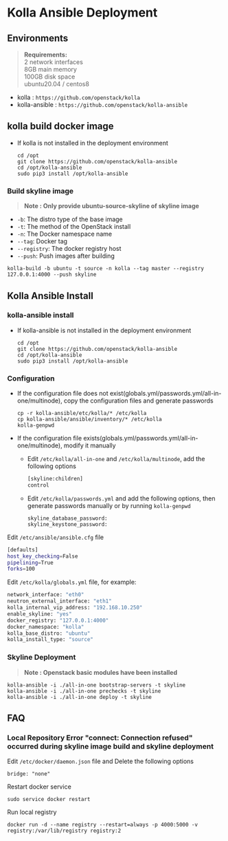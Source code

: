 # Kolla Ansible Deployment

## Environments

> **Requirements:**\
> 2 network interfaces\
> 8GB main memory\
> 100GB disk space\
> ubuntu20.04 / centos8

- kolla : `https://github.com/openstack/kolla`
- kolla-ansible : `https://github.com/openstack/kolla-ansible`

## kolla build docker image

- If kolla is not installed in the deployment environment

  ```shell
  cd /opt
  git clone https://github.com/openstack/kolla-ansible
  cd /opt/kolla-ansible
  sudo pip3 install /opt/kolla-ansible
  ```

### Build skyline image

> **Note : Only provide ubuntu-source-skyline of skyline image**

- `-b`: The distro type of the base image
- `-t`: The method of the OpenStack install
- `-n`: The Docker namespace name
- `--tag`: Docker tag
- `--registry`: The docker registry host
- `--push`: Push images after building

```shell
kolla-build -b ubuntu -t source -n kolla --tag master --registry 127.0.0.1:4000 --push skyline
```

## Kolla Ansible Install

### kolla-ansible install

- If kolla-ansible is not installed in the deployment environment

  ```shell
  cd /opt
  git clone https://github.com/openstack/kolla-ansible
  cd /opt/kolla-ansible
  sudo pip3 install /opt/kolla-ansible
  ```

### Configuration

- If the configuration file does not exist(globals.yml/passwords.yml/all-in-one/multinode), copy the
  configuration files and generate passwords

  ```shell
  cp -r kolla-ansible/etc/kolla/* /etc/kolla
  cp kolla-ansible/ansible/inventory/* /etc/kolla
  kolla-genpwd
  ```

- If the configuration file exists(globals.yml/passwords.yml/all-in-one/multinode), modify it
  manually
  - Edit `/etc/kolla/all-in-one` and `/etc/kolla/multinode`, add the following options

    ```bash
    [skyline:children]
    control
    ```

  - Edit `/etc/kolla/passwords.yml` and add the following options, then generate passwords manually
    or by running `kolla-genpwd`

    ```shell
    skyline_database_password:
    skyline_keystone_password:
    ```

Edit `/etc/ansible/ansible.cfg` file

```bash
[defaults]
host_key_checking=False
pipelining=True
forks=100
```

Edit `/etc/kolla/globals.yml` file, for example:

```bash
network_interface: "eth0"
neutron_external_interface: "eth1"
kolla_internal_vip_address: "192.168.10.250"
enable_skyline: "yes"
docker_registry: "127.0.0.1:4000"
docker_namespace: "kolla"
kolla_base_distro: "ubuntu"
kolla_install_type: "source"
```

### Skyline Deployment

> **Note : Openstack basic modules have been installed**

```shell
kolla-ansible -i ./all-in-one bootstrap-servers -t skyline
kolla-ansible -i ./all-in-one prechecks -t skyline
kolla-ansible -i ./all-in-one deploy -t skyline
```

## FAQ

### Local Repository Error "connect: Connection refused" occurred during skyline image build and skyline deployment

Edit `/etc/docker/daemon.json` file and Delete the following options

```shell
bridge: "none"
```

Restart docker service

```shell
sudo service docker restart
```

Run local registry

```shell
docker run -d --name registry --restart=always -p 4000:5000 -v registry:/var/lib/registry registry:2
```
